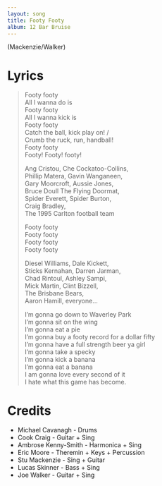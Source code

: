 ```yaml
---
layout: song
title: Footy Footy
album: 12 Bar Bruise
---
```


(Mackenzie/Walker)

# Lyrics

> Footy footy   
> All I wanna do is   
> Footy footy   
> All I wanna kick is   
> Footy footy   
> Catch the ball, kick play on! /   
> Crumb the ruck, run, handball!   
> Footy footy   
> Footy! Footy! footy!   
>    
> Ang Cristou, Che Cockatoo-Collins,   
> Phillip Matera, Gavin Wanganeen,   
> Gary Moorcroft, Aussie Jones,   
> Bruce Doull The Flying Doormat,   
> Spider Everett, Spider Burton,   
> Craig Bradley,   
> The 1995 Carlton football team   
>    
> Footy footy   
> Footy footy   
> Footy footy   
> Footy footy   
>    
> Diesel Williams, Dale Kickett,   
> Sticks Kernahan,  Darren Jarman,   
> Chad Rintoul, Ashley Sampi,   
> Mick Martin, Clint Bizzell,   
> The Brisbane Bears,   
> Aaron Hamill, everyone...   
>    
> I’m gonna go down to Waverley Park   
> I’m gonna sit on the wing   
> I’m gonna eat a pie   
> I’m gonna buy a footy record for a dollar fifty   
> I’m gonna have a full strength beer ya girl   
> I’m gonna take a specky   
> I’m gonna kick a banana   
> I’m gonna eat a banana   
> I am gonna love every second of it   
> I hate what this game has become.   

# Credits

* Michael Cavanagh - Drums  
* Cook Craig - Guitar + Sing  
* Ambrose Kenny-Smith - Harmonica + Sing  
* Eric Moore - Theremin + Keys + Percussion  
* Stu Mackenzie - Sing + Guitar  
* Lucas Skinner - Bass + Sing  
* Joe Walker - Guitar + Sing  
